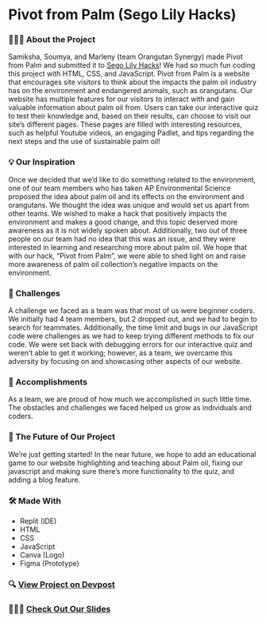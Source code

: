 # Pivot from Palm (Sego Lily Hacks)
### 👩🏽‍💻 About the Project
Samiksha, Soumya, and Marleny (team Orangutan Synergy) made Pivot from Palm and submitted it to [Sego Lily Hacks](https://segolilyhacks.com/)! We had so much fun coding this project with HTML, CSS, and JavaScript. Pivot from Palm is a website that encourages site visitors to think about the impacts the palm oil industry has on the environment and endangered animals, such as orangutans. Our website has multiple features for our visitors to interact with and gain valuable information about palm oil from. Users can take our interactive quiz to test their knowledge and, based on their results, can choose to visit our site’s different pages. These pages are filled with interesting resources, such as helpful Youtube videos, an engaging Padlet, and tips regarding the next steps and the use of sustainable palm oil!

### 💡 Our Inspiration
Once we decided that we’d like to do something related to the environment, one of our team members who has taken AP Environmental Science proposed the idea about palm oil and its effects on the environment and orangutans. We thought the idea was unique and would set us apart from other teams. We wished to make a hack that positively impacts the environment and makes a good change, and this topic deserved more awareness as it is not widely spoken about. Additionally, two out of three people on our team had no idea that this was an issue, and they were interested in learning and researching more about palm oil. We hope that with our hack, “Pivot from Palm”, we were able to shed light on and raise more awareness of palm oil collection’s negative impacts on the environment.

### 😤 Challenges
A challenge we faced as a team was that most of us were beginner coders. We initially had 4 team members, but 2 dropped out, and we had to begin to search for teammates. Additionally, the time limit and bugs in our JavaScript code were challenges as we had to keep trying different methods to fix our code. We were set back with debugging errors for our interactive quiz and weren’t able to get it working; however, as a team, we overcame this adversity by focusing on and showcasing other aspects of our website.

### 🌟 Accomplishments
As a team, we are proud of how much we accomplished in such little time. The obstacles and challenges we faced helped us grow as individuals and coders.

### 💭 The Future of Our Project
We’re just getting started! In the near future, we hope to add an educational game to our website highlighting and teaching about Palm oil, fixing our javascript and making sure there’s more functionality to the quiz, and adding a blog feature.

### 🛠 Made With
- Replit (IDE)
- HTML
- CSS
- JavaScript
- Canva (Logo)
- Figma (Prototype)

### 🔍 [View Project on Devpost](https://devpost.com/software/pivot-from-palm)

### 👩🏽‍🏫 [Check Out Our Slides](https://docs.google.com/presentation/d/1j9zKQpjNAMthu-xkRavxq0MX-CujYq_HOrFBJXfzkYY/edit?usp=sharing)
